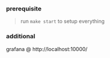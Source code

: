 ### prerequisite
> run `make start` to setup everything

### additional
grafana @ http://localhost:10000/
